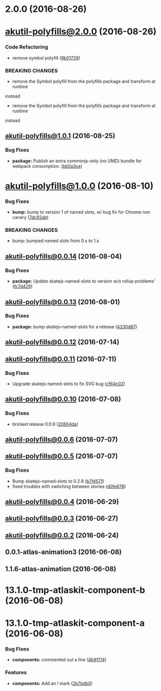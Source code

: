 <a name="2.0.0"></a>
# 2.0.0 (2016-08-26)



<a name="akutil-polyfills@2.0.0"></a>
# akutil-polyfills@2.0.0 (2016-08-26)


### Code Refactoring

* remove symbol polyfill ([9b01729](https://bitbucket.org/atlassian/atlaskit/commits/9b01729))


### BREAKING CHANGES

* remove the Symbol polyfill from the polyfills package and transform at runtime

instead
* remove the Symbol polyfill from the polyfills package and transform at runtime

instead



<a name="akutil-polyfills@1.0.1"></a>
## akutil-polyfills@1.0.1 (2016-08-25)


### Bug Fixes

* **package:** Publish an extra commonjs-only (no UMD) bundle for webpack consumption. ([bb0a3ce](https://bitbucket.org/atlassian/atlaskit/commits/bb0a3ce))



<a name="akutil-polyfills@1.0.0"></a>
# akutil-polyfills@1.0.0 (2016-08-10)


### Bug Fixes

* **bump:** bump to version 1 of named slots, w/ bug fix for Chrome non canary ([7dc92ab](https://bitbucket.org/atlassian/atlaskit/commits/7dc92ab))


### BREAKING CHANGES

* bump: bumped named slots from 0.x to 1.x



<a name="akutil-polyfills@0.0.14"></a>
## akutil-polyfills@0.0.14 (2016-08-04)


### Bug Fixes

* **package:** Update skatejs-named-slots to version w/o rollup problems' ([fc7d429](https://bitbucket.org/atlassian/atlaskit/commits/fc7d429))



<a name="akutil-polyfills@0.0.13"></a>
## akutil-polyfills@0.0.13 (2016-08-01)


### Bug Fixes

* **package:** bump skatejs-named-slots for a release ([4230d87](https://bitbucket.org/atlassian/atlaskit/commits/4230d87))



<a name="akutil-polyfills@0.0.12"></a>
## akutil-polyfills@0.0.12 (2016-07-14)



<a name="akutil-polyfills@0.0.11"></a>
## akutil-polyfills@0.0.11 (2016-07-11)


### Bug Fixes

* Upgrade skatejs-named-slots to fix SVG bug ([cf64c02](https://bitbucket.org/atlassian/atlaskit/commits/cf64c02))



<a name="akutil-polyfills@0.0.10"></a>
## akutil-polyfills@0.0.10 (2016-07-08)


### Bug Fixes

* bricked release 0.0.9 ([20604da](https://bitbucket.org/atlassian/atlaskit/commits/20604da))



<a name="akutil-polyfills@0.0.6"></a>
## akutil-polyfills@0.0.6 (2016-07-07)



<a name="akutil-polyfills@0.0.5"></a>
## akutil-polyfills@0.0.5 (2016-07-07)


### Bug Fixes

* Bump skatejs-named-slots to 0.2.8 ([b7f4571](https://bitbucket.org/atlassian/atlaskit/commits/b7f4571))
* fixed troubles with switching between stories ([d0fe678](https://bitbucket.org/atlassian/atlaskit/commits/d0fe678))



<a name="akutil-polyfills@0.0.4"></a>
## akutil-polyfills@0.0.4 (2016-06-29)



<a name="akutil-polyfills@0.0.3"></a>
## akutil-polyfills@0.0.3 (2016-06-27)



<a name="akutil-polyfills@0.0.2"></a>
## akutil-polyfills@0.0.2 (2016-06-24)



<a name="0.0.1-atlas-animation3"></a>
## 0.0.1-atlas-animation3 (2016-06-08)



<a name="1.1.6-atlas-animation"></a>
## 1.1.6-atlas-animation (2016-06-08)



<a name="13.1.0-tmp-atlaskit-component-b"></a>
# 13.1.0-tmp-atlaskit-component-b (2016-06-08)



<a name="13.1.0-tmp-atlaskit-component-a"></a>
# 13.1.0-tmp-atlaskit-component-a (2016-06-08)


### Bug Fixes

* **components:** commented out a line ([4b91174](https://bitbucket.org/atlassian/atlaskit/commits/4b91174))


### Features

* **components:** Add an ! mark ([2b7bdb0](https://bitbucket.org/atlassian/atlaskit/commits/2b7bdb0))



